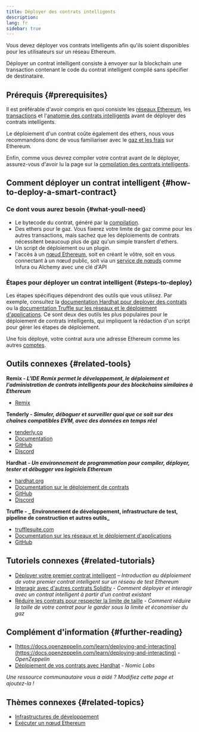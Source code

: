 ```yaml
---
title: Déployer des contrats intelligents
description:
lang: fr
sidebar: true
---
```


Vous devez déployer vos contrats intelligents afin qu'ils soient disponibles pour les utilisateurs sur un réseau Ethereum.

Déployer un contrat intelligent consiste à envoyer sur la blockchain une transaction contenant le code du contrat intelligent compilé sans spécifier de destinataire.

## Prérequis {#prerequisites}

Il est préférable d'avoir compris en quoi consiste les [réseaux Ethereum](/developers/docs/networks/), les [transactions](/developers/docs/transactions/) et l'[anatomie des contrats intelligents](/developers/docs/smart-contracts/anatomy/) avant de déployer des contrats intelligents.

Le déploiement d'un contrat coûte également des ethers, nous vous recommandons donc de vous familiariser avec le [gaz et les frais](/developers/docs/gas/) sur Ethereum.

Enfin, comme vous devrez compiler votre contrat avant de le déployer, assurez-vous d'avoir lu la page sur la [compilation des contrats intelligents](/developers/docs/smart-contracts/compiling/).

## Comment déployer un contrat intelligent {#how-to-deploy-a-smart-contract}

### Ce dont vous aurez besoin {#what-youll-need}

- Le bytecode du contrat, généré par la [compilation](/developers/docs/smart-contracts/compiling/).
- Des ethers pour le gaz. Vous fixerez votre limite de gaz comme pour les autres transactions, mais sachez que les déploiements de contrats nécessitent beaucoup plus de gaz qu'un simple transfert d'ethers.
- Un script de déploiement ou un plugin.
- l'accès à un [nœud Ethereum](/developers/docs/nodes-and-clients/), soit en créant le vôtre, soit en vous connectant à un nœud public, soit via un [service de nœuds](/developers/docs/nodes-and-clients/nodes-as-a-service/) comme Infura ou Alchemy avec une clé d'API

### Étapes pour déployer un contrat intelligent {#steps-to-deploy}

Les étapes spécifiques dépendront des outils que vous utilisez. Par exemple, consultez la [documentation Hardhat pour deployer des contrats](https://hardhat.org/guides/deploying.html) ou la [documentation Truffle sur les réseaux et le déploiement d'applications](https://www.trufflesuite.com/docs/truffle/advanced/networks-and-app-deployment). Ce sont deux des outils les plus populaires pour le déploiement de contrats intelligents, qui impliquent la rédaction d'un script pour gérer les étapes de déploiement.

Une fois déployé, votre contrat aura une adresse Ethereum comme les autres [comptes](/developers/docs/accounts/).

## Outils connexes {#related-tools}

**Remix - _L'IDE Remix permet le développement, le déploiement et l'administration de contrats intelligents pour des blockchains similaires à Ethereum_**

- [Remix](https://remix.ethereum.org)

**Tenderly - _Simuler, déboguer et surveiller quoi que ce soit sur des chaînes compatibles EVM, avec des données en temps réel_**

- [tenderly.co](https://tenderly.co/)
- [Documentation](https://docs.tenderly.co/)
- [GitHub](https://github.com/Tenderly)
- [Discord](https://discord.gg/eCWjuvt)

**Hardhat - _Un environnement de programmation pour compiler, déployer, tester et débugger vos logiciels Ethereum_**

- [hardhat.org](https://hardhat.org/getting-started/)
- [Documentation sur le déploiement de contrats](https://hardhat.org/guides/deploying.html)
- [GitHub](https://github.com/nomiclabs/hardhat)
- [Discord](https://discord.com/invite/TETZs2KK4k)

**Truffle -** **_ Environnement de développement, infrastructure de test, pipeline de construction et autres outils_**

- [trufflesuite.com](https://www.trufflesuite.com/)
- [Documentation sur les réseaux et le déploiement d'applications](https://www.trufflesuite.com/docs/truffle/advanced/networks-and-app-deployment)
- [GitHub](https://github.com/trufflesuite/truffle)

## Tutoriels connexes {#related-tutorials}

- [Déployer votre premier contrat intelligent](/developers/tutorials/deploying-your-first-smart-contract/) _– Introduction au déploiement de votre premier contrat intelligent sur un réseau de test Ethereum_
- [Interagir avec d'autres contrats Solidity](/developers/tutorials/interact-with-other-contracts-from-solidity/) _- Comment déployer et interagir avec un contrat intelligent à partir d'un contrat existant_
- [Réduire les contrats pour respecter la limite de taille](/developers/tutorials/downsizing-contracts-to-fight-the-contract-size-limit/) _- Comment réduire la taille de votre contrat pour le garder sous la limite et économiser du gaz_

## Complément d'information {#further-reading}

- [https://docs.openzeppelin.com/learn/deploying-and-interacting](https://docs.openzeppelin.com/learn/deploying-and-interacting) - _OpenZeppelin_
- [Déploiement de vos contrats avec Hardhat](https://hardhat.org/guides/deploying.html) - _Nomic Labs_

_Une ressource communautaire vous a aidé ? Modifiez cette page et ajoutez-la !_

## Thèmes connexes {#related-topics}

- [Infrastructures de développement](/developers/docs/frameworks/)
- [Exécuter un nœud Ethereum](/developers/docs/nodes-and-clients/run-a-node/)
